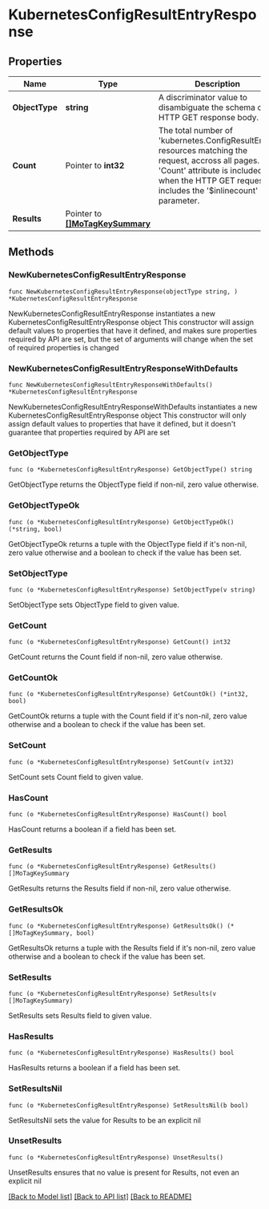 # KubernetesConfigResultEntryResponse

## Properties

Name | Type | Description | Notes
------------ | ------------- | ------------- | -------------
**ObjectType** | **string** | A discriminator value to disambiguate the schema of a HTTP GET response body. | 
**Count** | Pointer to **int32** | The total number of &#39;kubernetes.ConfigResultEntry&#39; resources matching the request, accross all pages. The &#39;Count&#39; attribute is included when the HTTP GET request includes the &#39;$inlinecount&#39; parameter. | [optional] 
**Results** | Pointer to [**[]MoTagKeySummary**](MoTagKeySummary.md) |  | [optional] 

## Methods

### NewKubernetesConfigResultEntryResponse

`func NewKubernetesConfigResultEntryResponse(objectType string, ) *KubernetesConfigResultEntryResponse`

NewKubernetesConfigResultEntryResponse instantiates a new KubernetesConfigResultEntryResponse object
This constructor will assign default values to properties that have it defined,
and makes sure properties required by API are set, but the set of arguments
will change when the set of required properties is changed

### NewKubernetesConfigResultEntryResponseWithDefaults

`func NewKubernetesConfigResultEntryResponseWithDefaults() *KubernetesConfigResultEntryResponse`

NewKubernetesConfigResultEntryResponseWithDefaults instantiates a new KubernetesConfigResultEntryResponse object
This constructor will only assign default values to properties that have it defined,
but it doesn't guarantee that properties required by API are set

### GetObjectType

`func (o *KubernetesConfigResultEntryResponse) GetObjectType() string`

GetObjectType returns the ObjectType field if non-nil, zero value otherwise.

### GetObjectTypeOk

`func (o *KubernetesConfigResultEntryResponse) GetObjectTypeOk() (*string, bool)`

GetObjectTypeOk returns a tuple with the ObjectType field if it's non-nil, zero value otherwise
and a boolean to check if the value has been set.

### SetObjectType

`func (o *KubernetesConfigResultEntryResponse) SetObjectType(v string)`

SetObjectType sets ObjectType field to given value.


### GetCount

`func (o *KubernetesConfigResultEntryResponse) GetCount() int32`

GetCount returns the Count field if non-nil, zero value otherwise.

### GetCountOk

`func (o *KubernetesConfigResultEntryResponse) GetCountOk() (*int32, bool)`

GetCountOk returns a tuple with the Count field if it's non-nil, zero value otherwise
and a boolean to check if the value has been set.

### SetCount

`func (o *KubernetesConfigResultEntryResponse) SetCount(v int32)`

SetCount sets Count field to given value.

### HasCount

`func (o *KubernetesConfigResultEntryResponse) HasCount() bool`

HasCount returns a boolean if a field has been set.

### GetResults

`func (o *KubernetesConfigResultEntryResponse) GetResults() []MoTagKeySummary`

GetResults returns the Results field if non-nil, zero value otherwise.

### GetResultsOk

`func (o *KubernetesConfigResultEntryResponse) GetResultsOk() (*[]MoTagKeySummary, bool)`

GetResultsOk returns a tuple with the Results field if it's non-nil, zero value otherwise
and a boolean to check if the value has been set.

### SetResults

`func (o *KubernetesConfigResultEntryResponse) SetResults(v []MoTagKeySummary)`

SetResults sets Results field to given value.

### HasResults

`func (o *KubernetesConfigResultEntryResponse) HasResults() bool`

HasResults returns a boolean if a field has been set.

### SetResultsNil

`func (o *KubernetesConfigResultEntryResponse) SetResultsNil(b bool)`

 SetResultsNil sets the value for Results to be an explicit nil

### UnsetResults
`func (o *KubernetesConfigResultEntryResponse) UnsetResults()`

UnsetResults ensures that no value is present for Results, not even an explicit nil

[[Back to Model list]](../README.md#documentation-for-models) [[Back to API list]](../README.md#documentation-for-api-endpoints) [[Back to README]](../README.md)



